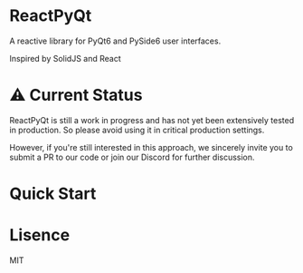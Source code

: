 # ReactPyQt

A reactive library for PyQt6 and PySide6 user interfaces.

Inspired by SolidJS and React

# ⚠ Current Status

ReactPyQt is still a work in progress and has not yet been extensively tested in production.
So please avoid using it in critical production settings.

However, if you're still interested in this approach, we sincerely invite you to submit a PR to our code or join our Discord for further discussion.

# Quick Start

# Lisence
MIT
